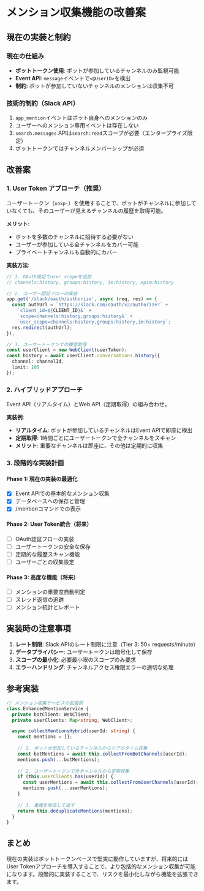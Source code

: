 # メンション収集機能の改善案

## 現在の実装と制約

### 現在の仕組み
- **ボットトークン使用**: ボットが参加しているチャンネルのみ監視可能
- **Event API**: `message`イベントで`<@UserID>`を検出
- **制約**: ボットが参加していないチャンネルのメンションは収集不可

### 技術的制約（Slack API）
1. `app_mention`イベントはボット自身へのメンションのみ
2. ユーザーへのメンション専用イベントは存在しない
3. `search.messages` APIは`search:read`スコープが必要（エンタープライズ限定）
4. ボットトークンではチャンネルメンバーシップが必須

## 改善案

### 1. User Token アプローチ（推奨）
ユーザートークン（`xoxp-`）を使用することで、ボットがチャンネルに参加していなくても、そのユーザーが見えるチャンネルの履歴を取得可能。

**メリット**:
- ボットを多数のチャンネルに招待する必要がない
- ユーザーが参加している全チャンネルをカバー可能
- プライベートチャンネルも自動的にカバー

**実装方法**:
```typescript
// 1. OAuth設定でuser scopeを追加
// channels:history, groups:history, im:history, mpim:history

// 2. ユーザー認証フローの実装
app.get('/slack/oauth/authorize', async (req, res) => {
  const authUrl = `https://slack.com/oauth/v2/authorize?` +
    `client_id=${CLIENT_ID}&` +
    `scope=channels:history,groups:history&` +
    `user_scope=channels:history,groups:history,im:history`;
  res.redirect(authUrl);
});

// 3. ユーザートークンでの履歴取得
const userClient = new WebClient(userToken);
const history = await userClient.conversations.history({
  channel: channelId,
  limit: 100
});
```

### 2. ハイブリッドアプローチ
Event API（リアルタイム）とWeb API（定期取得）の組み合わせ。

**実装例**:
- **リアルタイム**: ボットが参加しているチャンネルはEvent APIで即座に検出
- **定期取得**: 1時間ごとにユーザートークンで全チャンネルをスキャン
- **メリット**: 重要なチャンネルは即座に、その他は定期的に収集

### 3. 段階的な実装計画

#### Phase 1: 現在の実装の最適化
- [x] Event APIでの基本的なメンション収集
- [x] データベースへの保存と管理
- [x] /mentionコマンドでの表示

#### Phase 2: User Token統合（将来）
- [ ] OAuth認証フローの実装
- [ ] ユーザートークンの安全な保存
- [ ] 定期的な履歴スキャン機能
- [ ] ユーザーごとの収集設定

#### Phase 3: 高度な機能（将来）
- [ ] メンションの重要度自動判定
- [ ] スレッド返信の追跡
- [ ] メンション統計とレポート

## 実装時の注意事項

1. **レート制限**: Slack APIのレート制限に注意（Tier 3: 50+ requests/minute）
2. **データプライバシー**: ユーザートークンは暗号化して保存
3. **スコープの最小化**: 必要最小限のスコープのみ要求
4. **エラーハンドリング**: チャンネルアクセス権限エラーの適切な処理

## 参考実装

```typescript
// メンション収集サービスの拡張例
class EnhancedMentionService {
  private botClient: WebClient;
  private userClients: Map<string, WebClient>;

  async collectMentionsHybrid(userId: string) {
    const mentions = [];
    
    // 1. ボットが参加しているチャンネルからリアルタイム収集
    const botMentions = await this.collectFromBotChannels(userId);
    mentions.push(...botMentions);
    
    // 2. ユーザートークンで全チャンネルから定期収集
    if (this.userClients.has(userId)) {
      const userMentions = await this.collectFromUserChannels(userId);
      mentions.push(...userMentions);
    }
    
    // 3. 重複を除去して返す
    return this.deduplicateMentions(mentions);
  }
}
```

## まとめ

現在の実装はボットトークンベースで堅実に動作していますが、将来的にはUser Tokenアプローチを導入することで、より包括的なメンション収集が可能になります。段階的に実装することで、リスクを最小化しながら機能を拡張できます。